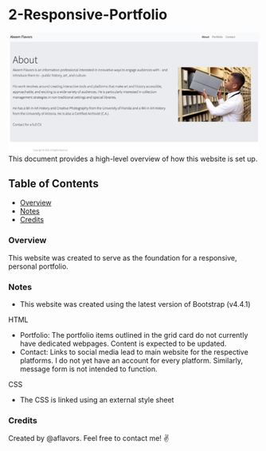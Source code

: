 # 2-Responsive-Portfolio
![Website Screenshot](assets/images/readme-1.jpg)
This document provides a high-level overview of how this website is set up.

## Table of Contents
- [Overview](#Overview)
- [Notes](#Notes)
- [Credits](#Credits)

### Overview
This website was created to serve as the foundation for a responsive, personal portfolio.

### Notes
- This website was created using the latest version of Bootstrap (v4.4.1)

HTML
- Portfolio: The portfolio items outlined in the grid card do not currently have dedicated webpages. Content is expected to be updated.
- Contact: Links to social media lead to main website for the respective platforms. I do not yet have an account for every platform. Similarly, message form is not intended to function.

CSS
- The CSS is linked using an external style sheet

### Credits
Created by @aflavors. Feel free to contact me! :v: